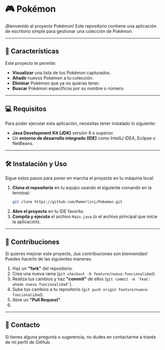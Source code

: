 
# 🎮 Pokémon

¡Bienvenido al proyecto Pokémon\! Este repositorio contiene una aplicación de escritorio simple para gestionar una colección de Pokémon.

-----

## 🚀 Características

Este proyecto te permite:

  * **Visualizar** una lista de tus Pokémon capturados.
  * **Añadir** nuevos Pokémon a tu colección.
  * **Eliminar** Pokémon que ya no quieras tener.
  * **Buscar** Pokémon específicos por su nombre o número.

-----

## 💻 Requisitos

Para poder ejecutar esta aplicación, necesitas tener instalado lo siguiente:

  * **Java Development Kit (JDK)** versión 8 o superior.
  * Un **entorno de desarrollo integrado (IDE)** como IntelliJ IDEA, Eclipse o NetBeans.

-----

## 🛠️ Instalación y Uso

Sigue estos pasos para poner en marcha el proyecto en tu máquina local:

1.  **Clona el repositorio** en tu equipo usando el siguiente comando en la terminal:
    ```bash
    git clone https://github.com/Ramerlinj/Pokemon.git
    ```
2.  **Abre el proyecto** en tu IDE favorito.
3.  **Compila y ejecuta** el archivo `Main.java` (o el archivo principal que inicie la aplicación).

-----

## 🤝 Contribuciones

Si quieres mejorar este proyecto, ¡tus contribuciones son bienvenidas\! Puedes hacerlo de las siguientes maneras:

1.  Haz un **"fork"** del repositorio.
2.  Crea una nueva rama (`git checkout -b feature/nueva-funcionalidad`).
3.  Realiza tus cambios y haz **"commit"** de ellos (`git commit -m 'feat: añade nueva funcionalidad'`).
4.  Sube tus cambios a tu repositorio (`git push origin feature/nueva-funcionalidad`).
5.  Abre un **"Pull Request"**.
6.  
-----

## 📧 Contacto

Si tienes alguna pregunta o sugerencia, no dudes en contactarme a través de mi perfil de GitHub.
